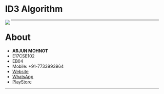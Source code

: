 
# ID3 Algorithm

<img src="https://avatars0.githubusercontent.com/u/33459977?s=80&v=4" align="left"/>

---------------------------------------------------------------------------
About
=====

- **ARJUN MOHNOT**
- E17CSE102
- EB04
- Mobile: +91-7733993964
- [Website](https://arjun009.github.io)
- [WhatsApp](https://wa.me/917733993964?text=Hey%20Arjun%20Mohnot,%20I%27m%20contacting%20you%20from%20your%20Jupyter%20Notebook,%20A.I.-M.L.)
- [PlayStore](https://play.google.com/store/apps/developer?id=ARJUN+MOHNOT)

---------------------------------------------------------------------------
